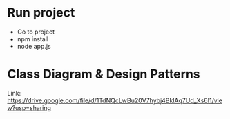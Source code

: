# Run project

- Go to project
- npm install
- node app.js

# Class Diagram & Design Patterns
Link: https://drive.google.com/file/d/1TdNQcLwBu20V7hybj4BklAq7Ud_Xs6I1/view?usp=sharing